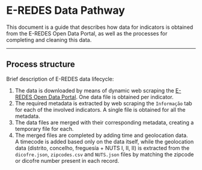 # E-REDES Data Pathway

This document is a guide that describes how data for indicators is obtained from the E-REDES Open Data Portal, as well as the processes for completing and cleaning this data.

---

## Process structure
Brief description of E-REDES data lifecycle:

  1. The data is downloaded by means of dynamic web scraping the [E-REDES Open Data Portal](https://e-redes.opendatasoft.com/pages/homepage/). One data file is obtained per indicator.
  2. The required metadata is extracted by web scraping the `Informação` tab for each of the involved indicators. A single file is obtained for all the metadata.
  3. The data files are merged with their corresponding metadata, creating a temporary file for each.
  4. The merged files are completed by adding time and geolocation data. <br> A timecode is added based only on the data itself, while the geolocation data (distrito, concelho, freguesía + NUTS I, II, II) is extracted from the `dicofre.json`, `zipcodes.csv` and `NUTS.json` files by matching the zipcode or dicofre number present in each record.
